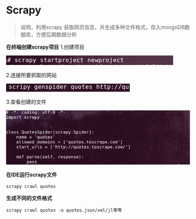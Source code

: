 # Scrapy
> 说明，利用scrapy 获取网页信息，并生成多种文件格式，存入mongoDB数据库，方便后期数据分析

**在终端创建scrapy项目**
1.创建项目

![create](https://github.com/yws233/Scrapy/blob/master/images/scrapy1.png)

2.连接所要抓取的网站

![create](https://github.com/yws233/Scrapy/blob/master/images/scrapy2.png)

3.查看创建的文件

![create](https://github.com/yws233/Scrapy/blob/master/images/scrapy3.png)

**在IDE运行scrapy文件**
```
scrapy crawl quotes
```
**生成不同的文件格式**
```
scrapy crawl quotes -o quotes.json/xml/jl等等
```
